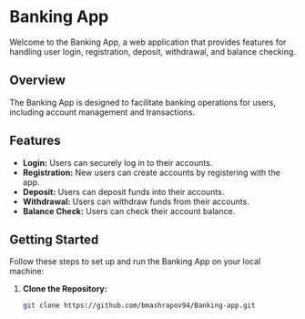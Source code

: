 # Banking App

Welcome to the Banking App, a web application that provides features for handling user login, registration, deposit, withdrawal, and balance checking.

## Overview

The Banking App is designed to facilitate banking operations for users, including account management and transactions.

## Features

- **Login:** Users can securely log in to their accounts.
- **Registration:** New users can create accounts by registering with the app.
- **Deposit:** Users can deposit funds into their accounts.
- **Withdrawal:** Users can withdraw funds from their accounts.
- **Balance Check:** Users can check their account balance.

## Getting Started

Follow these steps to set up and run the Banking App on your local machine:

1. **Clone the Repository:**
   ```bash
   git clone https://github.com/bmashrapov94/Banking-app.git
